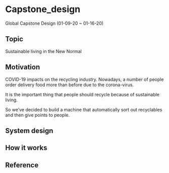# Capstone_design
Global Capstone Design (01-09-20 ~ 01-16-20)

## Topic

Sustainable living in the New Normal

## Motivation

COVID-19 impacts on the recycling industry. Nowadays, a number of people order delivery food more than before due to the corona-virus. <br>

It is the important thing that people should recycle because of sustainable living. <br>

So we’ve decided to build a machine that automatically sort out recyclables and then give points to people. <br>

## System design

## How it works

## Reference
